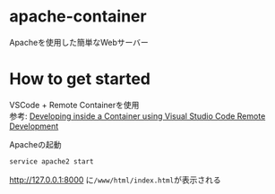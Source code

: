 # apache-container
Apacheを使用した簡単なWebサーバー

# How to get started

VSCode + Remote Containerを使用  
参考: [Developing inside a Container using Visual Studio Code Remote Development](https://code.visualstudio.com/docs/remote/containers)

Apacheの起動

```bash
service apache2 start 
```

http://127.0.0.1:8000 に`/www/html/index.html`が表示される
